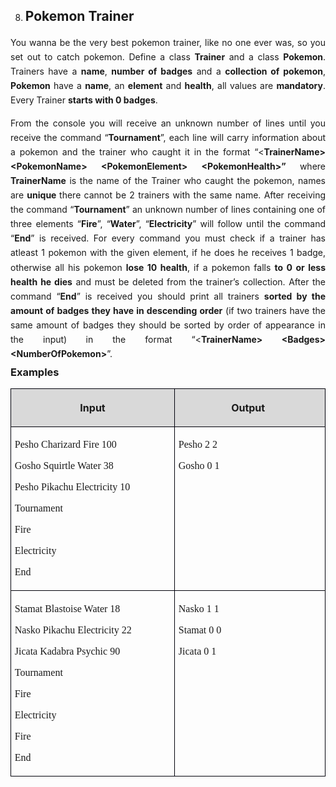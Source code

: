 <OL START=8>
	<LI><H2 CLASS="western" ALIGN=JUSTIFY>Pokemon Trainer</H2>
</OL>
<P ALIGN=JUSTIFY STYLE="margin-bottom: 0.08in; line-height: 0.24in">You
wanna be the very best pokemon trainer, like no one ever was, so you
set out to catch pokemon. Define a class <B>Trainer</B> and a class
<B>Pokemon</B>. Trainers have a <B>name</B>, <B>number of badges</B>
and a <B>collection of pokemon</B>, <B>Pokemon</B> have a <B>name</B>,
an <B>element</B> and <B>health</B>, all values are <B>mandatory</B>.
Every Trainer <B>starts with 0 badges</B>.</P>
<P ALIGN=JUSTIFY STYLE="margin-bottom: 0.08in; line-height: 0.24in">From
the console you will receive an unknown number of lines until you
receive the command “<B>Tournament</B>”, each line will carry
information about a pokemon and the trainer who caught it in the
format “&lt;<B>TrainerName&gt; &lt;PokemonName&gt; &lt;PokemonElement&gt;
&lt;PokemonHealth&gt;” </B>where <B>TrainerName</B> is the name of
the Trainer who caught the pokemon, names are <B>unique </B>there
cannot be 2 trainers with the same name. After receiving the command
“<B>Tournament</B>” an unknown number of lines containing one of
three elements “<B>Fire</B>”, “<B>Water</B>”, “<B>Electricity</B>”
will follow until the command “<B>End</B>” is received. For every
command you must check if a trainer has atleast 1 pokemon with the
given element, if he does he receives 1 badge, otherwise all his
pokemon <B>lose 10 health</B>, if a pokemon falls <B>to 0 or less
health he dies</B> and must be deleted from the trainer’s
collection. After the command “<B>End</B>” is received you should
print all trainers <B>sorted by the amount of badges they have in
descending order</B> (if two trainers have the same amount of badges
they should be sorted by order of appearance in the input)<B> </B>in
the format “&lt;<B>TrainerName&gt; &lt;Badges&gt;
&lt;NumberOfPokemon&gt;</B>”.</P>
<H3 CLASS="western" ALIGN=JUSTIFY STYLE="margin-top: 0in">Examples</H3>
<TABLE WIDTH=688 CELLPADDING=4 CELLSPACING=0>
	<COL WIDTH=343>
	<COL WIDTH=326>
	<TR VALIGN=TOP>
		<TD WIDTH=343 BGCOLOR="#d9d9d9" STYLE="border: 1px solid #00000a; padding-top: 0.04in; padding-bottom: 0.04in; padding-left: 0.06in; padding-right: 0.06in">
			<P ALIGN=CENTER><B>Input</B></P>
		</TD>
		<TD WIDTH=326 BGCOLOR="#d9d9d9" STYLE="border: 1px solid #00000a; padding-top: 0.04in; padding-bottom: 0.04in; padding-left: 0.06in; padding-right: 0.06in">
			<P ALIGN=CENTER STYLE="margin-left: -0.06in"><B>Output</B></P>
		</TD>
	</TR>
	<TR VALIGN=TOP>
		<TD WIDTH=343 STYLE="border: 1px solid #00000a; padding-top: 0.04in; padding-bottom: 0.04in; padding-left: 0.06in; padding-right: 0.06in">
			<P STYLE="margin-bottom: 0in"><FONT FACE="Consolas, serif">Pesho
			Charizard Fire 100</FONT></P>
			<P STYLE="margin-bottom: 0in"><FONT FACE="Consolas, serif">Gosho
			Squirtle Water 38</FONT></P>
			<P STYLE="margin-bottom: 0in"><FONT FACE="Consolas, serif">Pesho
			Pikachu Electricity 10</FONT></P>
			<P STYLE="margin-bottom: 0in"><FONT FACE="Consolas, serif">Tournament</FONT></P>
			<P STYLE="margin-bottom: 0in"><FONT FACE="Consolas, serif">Fire</FONT></P>
			<P STYLE="margin-bottom: 0in"><FONT FACE="Consolas, serif">Electricity</FONT></P>
			<P><FONT FACE="Consolas, serif">End</FONT></P>
		</TD>
		<TD WIDTH=326 STYLE="border: 1px solid #00000a; padding-top: 0.04in; padding-bottom: 0.04in; padding-left: 0.06in; padding-right: 0.06in">
			<P STYLE="margin-bottom: 0in"><FONT FACE="Consolas, serif">Pesho 2
			2</FONT></P>
			<P><FONT FACE="Consolas, serif">Gosho 0 1</FONT></P>
		</TD>
	</TR>
	<TR VALIGN=TOP>
		<TD WIDTH=343 STYLE="border: 1px solid #00000a; padding-top: 0.04in; padding-bottom: 0.04in; padding-left: 0.06in; padding-right: 0.06in">
			<P ALIGN=JUSTIFY STYLE="margin-bottom: 0in"><FONT FACE="Consolas, serif">Stamat
			Blastoise Water 18</FONT></P>
			<P ALIGN=JUSTIFY STYLE="margin-bottom: 0in"><FONT FACE="Consolas, serif">Nasko
			Pikachu Electricity 22</FONT></P>
			<P ALIGN=JUSTIFY STYLE="margin-bottom: 0in"><FONT FACE="Consolas, serif">Jicata
			Kadabra Psychic 90</FONT></P>
			<P ALIGN=JUSTIFY STYLE="margin-bottom: 0in"><FONT FACE="Consolas, serif">Tournament</FONT></P>
			<P ALIGN=JUSTIFY STYLE="margin-bottom: 0in"><FONT FACE="Consolas, serif">Fire</FONT></P>
			<P ALIGN=JUSTIFY STYLE="margin-bottom: 0in"><FONT FACE="Consolas, serif">Electricity</FONT></P>
			<P ALIGN=JUSTIFY STYLE="margin-bottom: 0in"><FONT FACE="Consolas, serif">Fire</FONT></P>
			<P ALIGN=JUSTIFY><FONT FACE="Consolas, serif">End</FONT></P>
		</TD>
		<TD WIDTH=326 STYLE="border: 1px solid #00000a; padding-top: 0.04in; padding-bottom: 0.04in; padding-left: 0.06in; padding-right: 0.06in">
			<P ALIGN=JUSTIFY STYLE="margin-bottom: 0in"><FONT FACE="Consolas, serif">Nasko
			1 1</FONT></P>
			<P ALIGN=JUSTIFY STYLE="margin-bottom: 0in"><FONT FACE="Consolas, serif">Stamat
			0 0</FONT></P>
			<P ALIGN=JUSTIFY><FONT FACE="Consolas, serif">Jicata 0 1</FONT></P>
		</TD>
	</TR>
</TABLE>